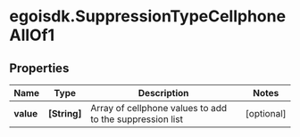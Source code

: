 # egoisdk.SuppressionTypeCellphoneAllOf1

## Properties

Name | Type | Description | Notes
------------ | ------------- | ------------- | -------------
**value** | **[String]** | Array of cellphone values to add to the suppression list | [optional] 


